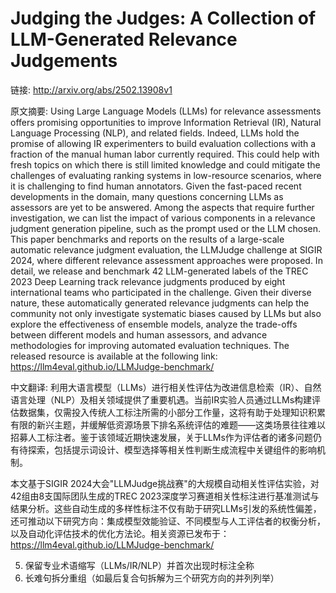 # Judging the Judges: A Collection of LLM-Generated Relevance Judgements

链接: http://arxiv.org/abs/2502.13908v1

原文摘要:
Using Large Language Models (LLMs) for relevance assessments offers promising
opportunities to improve Information Retrieval (IR), Natural Language
Processing (NLP), and related fields. Indeed, LLMs hold the promise of allowing
IR experimenters to build evaluation collections with a fraction of the manual
human labor currently required. This could help with fresh topics on which
there is still limited knowledge and could mitigate the challenges of
evaluating ranking systems in low-resource scenarios, where it is challenging
to find human annotators. Given the fast-paced recent developments in the
domain, many questions concerning LLMs as assessors are yet to be answered.
Among the aspects that require further investigation, we can list the impact of
various components in a relevance judgment generation pipeline, such as the
prompt used or the LLM chosen.
  This paper benchmarks and reports on the results of a large-scale automatic
relevance judgment evaluation, the LLMJudge challenge at SIGIR 2024, where
different relevance assessment approaches were proposed. In detail, we release
and benchmark 42 LLM-generated labels of the TREC 2023 Deep Learning track
relevance judgments produced by eight international teams who participated in
the challenge. Given their diverse nature, these automatically generated
relevance judgments can help the community not only investigate systematic
biases caused by LLMs but also explore the effectiveness of ensemble models,
analyze the trade-offs between different models and human assessors, and
advance methodologies for improving automated evaluation techniques. The
released resource is available at the following link:
https://llm4eval.github.io/LLMJudge-benchmark/

中文翻译:
利用大语言模型（LLMs）进行相关性评估为改进信息检索（IR）、自然语言处理（NLP）及相关领域提供了重要机遇。当前IR实验人员通过LLMs构建评估数据集，仅需投入传统人工标注所需的小部分工作量，这将有助于处理知识积累有限的新兴主题，并缓解低资源场景下排名系统评估的难题——这类场景往往难以招募人工标注者。鉴于该领域近期快速发展，关于LLMs作为评估者的诸多问题仍有待探索，包括提示词设计、模型选择等相关性判断生成流程中关键组件的影响机制。

本文基于SIGIR 2024大会"LLMJudge挑战赛"的大规模自动相关性评估实验，对42组由8支国际团队生成的TREC 2023深度学习赛道相关性标注进行基准测试与结果分析。这些自动生成的多样性标注不仅有助于研究LLMs引发的系统性偏差，还可推动以下研究方向：集成模型效能验证、不同模型与人工评估者的权衡分析，以及自动化评估技术的优化方法论。相关资源已发布于：https://llm4eval.github.io/LLMJudge-benchmark/


5. 保留专业术语缩写（LLMs/IR/NLP）并首次出现时标注全称
6. 长难句拆分重组（如最后复合句拆解为三个研究方向的并列列举）
